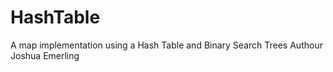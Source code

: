 # HashTable
A map implementation using a Hash Table and Binary Search Trees
Authour Joshua Emerling
